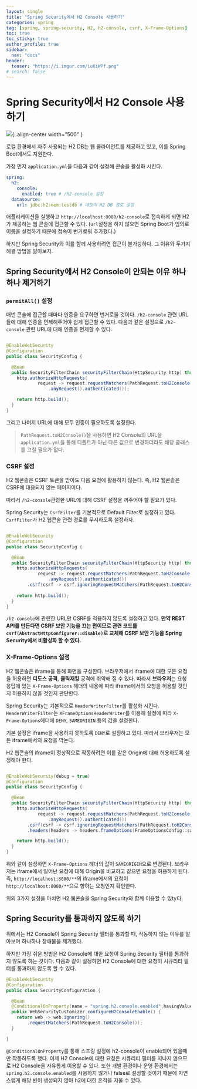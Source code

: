 ```yaml
---
layout: single
title: "Spring Security에서 H2 Console 사용하기"
categories: spring
tag: [spring, spring-security, H2, h2-console, csrf, X-Frame-Options]
toc: true
toc_sticky: true
author_profile: true
sidebar:
  nav: "docs"
header:
  teaser: "https://i.imgur.com/iuKiWPf.png"
# search: false
---
```


# Spring Security에서 H2 Console 사용하기


![](https://i.imgur.com/iuKiWPf.png){:.align-center width="500" }

로컬 환경에서 자주 사용되는 H2 DB는 웹 클라이언트를 제공하고 있고, 이를 Spring Boot에서도 지원한다.

가장 먼저 `application.yml`을 다음과 같이 설정해 콘솔을 활성화 시킨다.

```yml
spring:  
  h2:  
    console:  
      enabled: true # /h2-console 설정
  datasource:  
    url: jdbc:h2:mem:testdb # 메모리 H2 DB 경로 설정
```

애플리케이션을 실행하고 `http://localhost:8080/h2-console`로 접속하게 되면 H2가 제공하는 웹 콘솔에 접근할 수 있다. (`url`설정을 하지 않으면 Spring Boot가 임의로 이름을 설정하기 때문에 접속이 번거로워 추가했다.)

하지만 Spring Security와 이를 함께 사용하려면 접근이 불가능하다. 그 이유와 두가지 해결 방법을 알아보자.

## Spring Security에서 H2 Console이 안되는 이유 하나하나 제거하기

### `permitAll()` 설정

매번 콘솔에 접근할 때마다 인증을 요구하면 번거로울 것이다. `/h2-console` 관련 URL들에 대해 인증을 면제해주어야 쉽게 접근할 수 있다. 다음과 같은 설정으로 `/h2-console` 관련 URL에 대해 인증을 면제할 수 있다.

```java

@EnableWebSecurity
@Configuration
public class SecurityConfig {

  @Bean
  public SecurityFilterChain securityFilterChain(HttpSecurity http) throws Exception {
    http.authorizeHttpRequests(
            request -> request.requestMatchers(PathRequest.toH2Console()).permitAll()
                .anyRequest().authenticated());

    return http.build();
  }
}

```

그리고 나머지 URL에 대해 모두 인증이 필요하도록 설정한다.

> `PathRequest.toH2Console()`을 사용하면 H2 Console의 URL을 `application.yml`을 통해 디폴트가 아닌 다른 값으로 변경하더라도 해당 클래스를 고칠 필요가 없다.

### CSRF 설정

H2 웹콘솔은 CSRF 토큰을 받아도 다음 요청에 활용하지 않는다. 즉, H2 웹콘솔은 CSRF에 대응되지 않는 페이지이다.

따라서 `/h2-console`관련한 URL에 대해 CSRF 설정을 꺼주어야 할 필요가 있다. 

Spring Security는 `CsrfFilter`를 기본적으로 Default Filter로 설정하고 있다. `CsrfFilter`가 H2 웹콘솔 관련 경로를 무시하도록 설정하자.

```java

@EnableWebSecurity
@Configuration
public class SecurityConfig {

  @Bean
  public SecurityFilterChain securityFilterChain(HttpSecurity http) throws Exception {
    http.authorizeHttpRequests(
            request -> request.requestMatchers(PathRequest.toH2Console()).permitAll()
                .anyRequest().authenticated())
        .csrf(csrf -> csrf.ignoringRequestMatchers(PathRequest.toH2Console()));
        
    return http.build();
  }
}

```

`/h2-console`에 관련한 URL만 CSRF를 적용하지 않도록 설정하고 있다. **만약 REST API를 만든다면 CSRF 보안 기능을 끄는 편이므로 관련 코드를 `csrf(AbstractHttpConfigurer::disable)`로 교체해 CSRF 보안 기능을 Spring Security에서 비활성화 할 수 있다.**

### X-Frame-Options 설정

H2 웹콘솔은 iframe을 통해 화면을 구성한다. 브라우저에서 iframe에 대한 모든 요청을 허용하면 **디도스 공격**, **클릭재킹** 공격에 취약해 질 수 있다. 따라서 **브라우저**는 요청 응답에 있는 `X-Frame-Options` 헤더의 내용에 따라 iframe에서의 요청을 허용할 것인지 허용하지 않을 것인지 판단한다.

Spring Security는 기본적으로 `HeaderWriterFilter`를 활성화 시킨다. `HeaderWriterFilter`는 `XFrameOptionsHeaderWriter`를 이용해 설정에 따라 `X-Frame-Options`헤더에 `DENY`, `SAMEORIGIN` 등의 값을 설정한다.

기본 설정은 iframe을 사용하지 못하도록 `DENY`로 설정하고 있다. 따라서 브라우저는 모든 iframe에서의 요청을 막는다.

H2 웹콘솔의 iframe이 정상적으로 작동하려면 이를 같은 Origin에 대해 허용하도록 설정해야 한다.

```java

@EnableWebSecurity(debug = true)
@Configuration
public class SecurityConfig {

  @Bean
  public SecurityFilterChain securityFilterChain(HttpSecurity http) throws Exception {
    http.authorizeHttpRequests(
            request -> request.requestMatchers(PathRequest.toH2Console()).permitAll()
                .anyRequest().authenticated())
        .csrf(csrf -> csrf.ignoringRequestMatchers(PathRequest.toH2Console()))
        .headers(headers -> headers.frameOptions(FrameOptionsConfig::sameOrigin));

    return http.build();
  }
}

```

위와 같이 설정하면 `X-Frame-Options` 헤더의 값이 `SAMEORIGIN`으로 변경된다. 브라우저는 iframe에서 일어난 요청에 대해 Origin을 비교하고 같으면 요청을 허용하게 된다. 즉, `http://localhost:8080/**`의 iframe에서의 요청이 `http://localhost:8080/**`으로 향하는 요청인지 확인한다.

위의 3가지 설정을 마치면 H2 웹콘솔을 Spring Security와 함께 이용할 수 있ty다.

## Spring Security를 통과하지 않도록 하기

위에서는 H2 Console이 Spring Security 필터를 통과할 때, 작동하지 않는 이유를 알아보며 하나하나 장애물을 제거했다.

하지만 가장 쉬운 방법은 H2 Console에 대한 요청이 Spring Security 필터를 통과하지 않도록 하는 것이다. 다음과 같이 설정하면 H2 Console에 대한 요청이 시큐리티 필터를 통과하지 않도록 할 수 있다.


```java
@EnableWebSecurity
@Configuration
public class SecurityConfiguration {

  @Bean
  @ConditionalOnProperty(name = "spring.h2.console.enabled",havingValue = "true")
  public WebSecurityCustomizer configureH2ConsoleEnable() {
    return web -> web.ignoring()
        .requestMatchers(PathRequest.toH2Console());
  }

}

```

`@ConditionalOnProperty`를 통해 스프링 설정에 h2-console이 enable되어 있을때만 작동하도록 했다. 이제 H2 Console에 대한 요청은 시큐리티 필터를 지나지 않으므로 H2 Console을 자유롭게 이용할 수 있다. 또한 개발 환경이나 운영 환경에서는 `spring.h2.console.enabled`를 사용하지 않거나 false로 설정할 것이기 때문에 자연스럽게 해당 빈이 생성되지 않아 h2에 대한 흔적을 지울 수 있다.